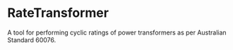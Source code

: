RateTransformer
===============

A tool for performing cyclic ratings of power transformers as per Australian Standard 60076.
